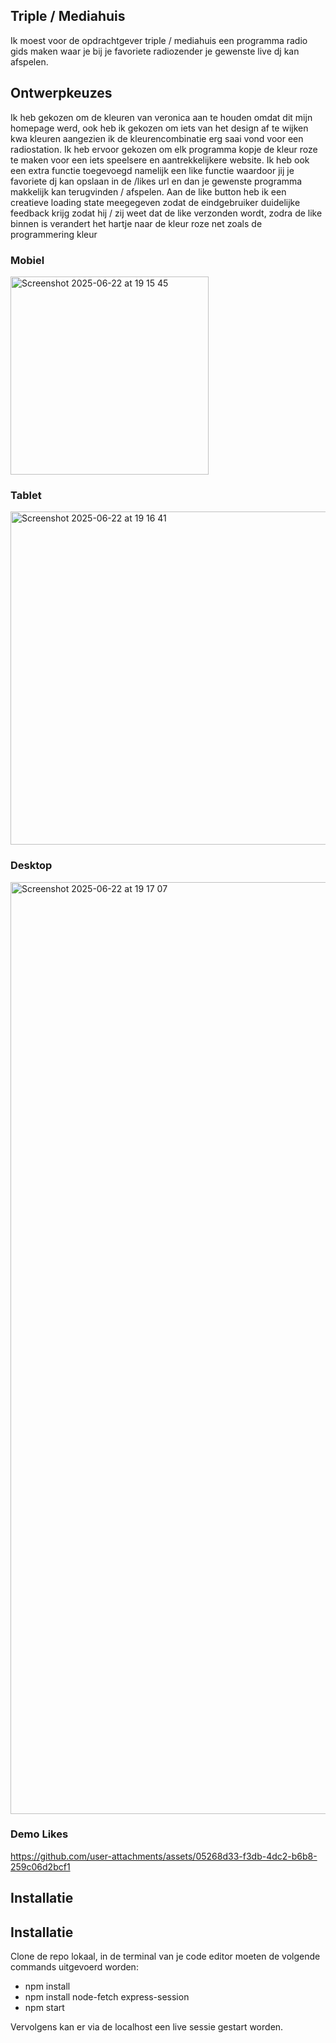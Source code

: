 ## Triple / Mediahuis

Ik moest voor de opdrachtgever triple / mediahuis een programma radio gids maken waar je bij je favoriete radiozender je gewenste live dj kan afspelen.

## Ontwerpkeuzes

Ik heb gekozen om de kleuren van veronica aan te houden omdat dit mijn homepage werd, ook heb ik gekozen om iets van het design af te wijken kwa kleuren aangezien ik de kleurencombinatie erg saai vond voor een radiostation. Ik heb ervoor gekozen om elk programma kopje de kleur roze te maken voor een iets speelsere en aantrekkelijkere website. Ik heb ook een extra functie toegevoegd namelijk een like functie waardoor jij je favoriete dj kan opslaan in de /likes url en dan je gewenste programma makkelijk kan terugvinden / afspelen. Aan de like button heb ik een creatieve loading state meegegeven zodat de eindgebruiker duidelijke feedback krijg zodat hij / zij weet dat de like verzonden wordt, zodra de like binnen is verandert het hartje naar de kleur roze net zoals de programmering kleur

### Mobiel
<img width="317" alt="Screenshot 2025-06-22 at 19 15 45" src="https://github.com/user-attachments/assets/d2b3c152-8475-43fe-9ed7-5fe41d57b376" />

### Tablet
<img width="533" alt="Screenshot 2025-06-22 at 19 16 41" src="https://github.com/user-attachments/assets/4efa9b92-4fd4-49a3-ba3d-dadcf7d2a355" />


### Desktop
<img width="1491" alt="Screenshot 2025-06-22 at 19 17 07" src="https://github.com/user-attachments/assets/c5b19145-96ba-4583-826e-370a67784d31" />


### Demo Likes


https://github.com/user-attachments/assets/05268d33-f3db-4dc2-b6b8-259c06d2bcf1

## Installatie

## Installatie
Clone de repo lokaal, in de terminal van je code editor moeten de volgende commands uitgevoerd worden:

* npm install
* npm install node-fetch express-session
* npm start

Vervolgens kan er via de localhost een live sessie gestart worden.


